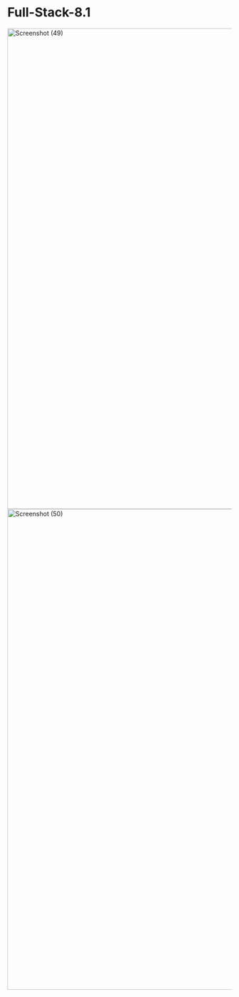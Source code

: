 # Full-Stack-8.1
<img width="1920" height="1080" alt="Screenshot (49)" src="https://github.com/user-attachments/assets/90f087c1-c3c9-4420-a314-151ec5cb41ac" />
<img width="1920" height="1080" alt="Screenshot (50)" src="https://github.com/user-attachments/assets/c96ac8b1-5bff-4d59-b000-41938adb6d76" />
